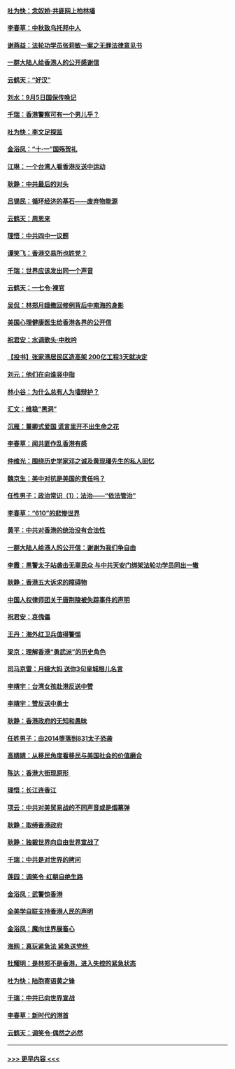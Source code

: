 #### [吐为快：念奴娇‧共匪网上柏林墙](../pages/nsc993/n11519122.md?t=09131655) 
#### [李春草：中秋致乌托邦中人](../pages/nsc993/n11518776.md?t=09131655) 
#### [谢燕益：法轮功学员张莉敏一案之无罪法律意见书](../pages/nsc993/n11517600.md?t=09131655) 
#### [一群大陆人给香港人的公开感谢信](../pages/nsc993/n11514797.md?t=09131655) 
#### [云鹤天：“好汉”](../pages/nsc993/n11513536.md?t=09131655) 
#### [刘水：9月5日国保传唤记](../pages/nsc993/n11513460.md?t=09131655) 
#### [千瑞：香港警察可有一个男儿乎？](../pages/nsc993/n11513109.md?t=09131655) 
#### [吐为快：李文足探监](../pages/nsc993/n11509622.md?t=09131655) 
#### [金浴凤：“十‧一”国殇贺礼](../pages/nsc993/n11509593.md?t=09131655) 
#### [江琳：一个台湾人看香港反送中运动](../pages/nsc993/n11509211.md?t=09131655) 
#### [耿静：中共最后的对头](../pages/nsc993/n11508308.md?t=09131655) 
#### [吕锡民：循环经济的基石——废弃物能源](../pages/nsc993/n11508212.md?t=09131655) 
#### [云鹤天：周恩来](../pages/nsc993/n11508055.md?t=09131655) 
#### [理悟：中共四中一议题](../pages/nsc993/n11507782.md?t=09131655) 
#### [谭笑飞：香港交易所也姓党？](../pages/nsc993/n11507753.md?t=09131655) 
#### [千瑞：世界应该发出同一个声音](../pages/nsc993/n11507290.md?t=09131655) 
#### [云鹤天：一七令‧裸官](../pages/nsc993/n11507177.md?t=09131655) 
#### [吴侃：林郑月娥撤回修例背后中南海的身影](../pages/nsc993/n11506876.md?t=09131655) 
#### [美国心理健康医生给香港各界的公开信](../pages/nsc993/n11506809.md?t=09131655) 
#### [祝君安：水调歌头‧中秋吟](../pages/nsc993/n11506758.md?t=09131655) 
#### [【投书】张家港居民区造高架 200亿工程3天就决定](../pages/nsc993/n11506682.md?t=09131655) 
#### [刘元：他们在向谁竖中指](../pages/nsc993/n11505384.md?t=09131655) 
#### [林小谷：为什么总有人为墙辩护？](../pages/nsc993/n11505226.md?t=09131655) 
#### [汇文：维稳“黑洞”](../pages/nsc993/n11504347.md?t=09131655) 
#### [沉雁：董卿式爱国 谎言里开不出生命之花](../pages/nsc993/n11503215.md?t=09131655) 
#### [李春草：闻共匪作乱香港有感](../pages/nsc993/n11503072.md?t=09131655) 
#### [仲维光：围绕历史学家邓之诚及黄现璠先生的私人回忆](../pages/nsc993/n11501330.md?t=09131655) 
#### [魏京生：美中对抗是美国的责任吗？](../pages/nsc993/n11500723.md?t=09131655) 
#### [任性男子：政治常识（1）：法治——“依法管治”](../pages/nsc993/n11500791.md?t=09131655) 
#### [李春草：“610”的悲惨世界](../pages/nsc993/n11501141.md?t=09131655) 
#### [黄平：中共对香港的统治没有合法性](../pages/nsc993/n11499473.md?t=09131655) 
#### [一群大陆人给港人的公开信：谢谢为我们争自由](../pages/nsc993/n11500402.md?t=09131655) 
#### [李霞：黑警太子站袭击无辜民众 与中共天安门绑架法轮功学员同出一辙](../pages/nsc993/n11499805.md?t=09131655) 
#### [耿静：香港五大诉求的障碍物](../pages/nsc993/n11497578.md?t=09131655) 
#### [中国人权律师团关于唐荆陵被失踪事件的声明](../pages/nsc993/n11500014.md?t=09131655) 
#### [祝君安：哀傀儡](../pages/nsc993/n11499776.md?t=09131655) 
#### [王丹：海外红卫兵值得警惕](../pages/nsc993/n11498138.md?t=09131655) 
#### [梁京：理解香港“勇武派”的历史角色](../pages/nsc993/n11498006.md?t=09131655) 
#### [司马京雷：月娥大妈  送你3句皇城根儿名言](../pages/nsc993/n11497885.md?t=09131655) 
#### [李靖宇：台湾女孩赴港反送中赞](../pages/nsc993/n11497721.md?t=09131655) 
#### [李靖宇：赞反送中勇士](../pages/nsc993/n11497452.md?t=09131655) 
#### [耿静：香港政府的无知和愚昧](../pages/nsc993/n11494238.md?t=09131655) 
#### [任姓男子：由2014堕落到831太子恐袭](../pages/nsc993/n11496683.md?t=09131655) 
#### [高婧婧：从移民角度看移民与美国社会的价值磨合](../pages/nsc993/n11495757.md?t=09131655) 
#### [陈达：香港大街现原形 ](../pages/nsc993/n11495441.md?t=09131655) 
#### [理悟：长江连香江](../pages/nsc993/n11495377.md?t=09131655) 
#### [项云：中共对美贸易战的不同声音或是烟幕弹](../pages/nsc993/n11494929.md?t=09131655) 
#### [耿静：取缔香港政府](../pages/nsc993/n11494218.md?t=09131655) 
#### [耿静：独裁世界向自由世界宣战了](../pages/nsc993/n11494190.md?t=09131655) 
#### [千瑞：中共是对世界的拷问](../pages/nsc993/n11493021.md?t=09131655) 
#### [莲园：调笑令‧红朝自绝生路](../pages/nsc993/n11493011.md?t=09131655) 
#### [金浴凤：武警惊香港](../pages/nsc993/n11492994.md?t=09131655) 
#### [全美学自联支持香港人民的声明](../pages/nsc993/n11492630.md?t=09131655) 
#### [金浴凤：魔向世界展畜心](../pages/nsc993/n11492599.md?t=09131655) 
#### [海网：真玩紧急法 紧急送党终 ](../pages/nsc993/n11492535.md?t=09131655) 
#### [杜耀明：是林郑不是香港，进入失控的紧急状态](../pages/nsc993/n11491420.md?t=09131655) 
#### [吐为快：陆胞寄语黄之锋](../pages/nsc993/n11491117.md?t=09131655) 
#### [千瑞：中共已向世界宣战](../pages/nsc993/n11490123.md?t=09131655) 
#### [李春草：新时代的港首](../pages/nsc993/n11489864.md?t=09131655) 
#### [云鹤天：调笑令·偶然之必然](../pages/nsc993/n11489701.md?t=09131655) 

----
#### [ >>> 更早内容 <<< ](../indexes/nsc993-earlier.md)
